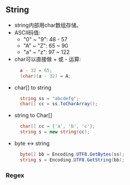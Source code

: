 ## String

- string内部用char数组存储。
- ASCII码值: 
  - "0" ~ "9": 48 - 57
  - "A" ~ "Z": 65 ~ 90
  - "a" ~ "z": 97 ~ 122
- char可以直接做 + 或 - 运算:
  ```C#
    a - 32 = 65;
    (char)(a - 32) = A;
  ```
- char[] to string
  ```C#
    string ss = "abcdefg";
    char[] cc = ss.ToCharArray();
  ```
- string to Char[]
  ```C#
    char[] cc = {'a', 'b', 'c'};
    string s = new string(cc);
  ```
- byte <-> string
  ```C#
    byte[] bb = Encoding.UTF8.GetBytes(ss);
    string s = Encoding.UTF8.GetString(bb);
  ```

### Regex

  
